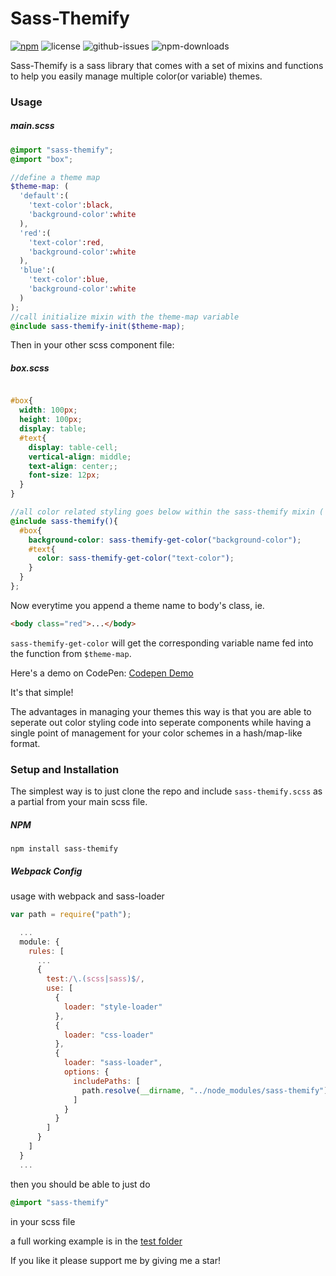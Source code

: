 Sass-Themify
============
[![npm](https://img.shields.io/npm/v/sass-themify.svg)](https://www.npmjs.com/package/sass-themify) ![license](https://img.shields.io/npm/l/sass-themify.svg) ![github-issues](https://img.shields.io/github/issues/gone369/sass-themify.svg) ![npm-downloads](https://img.shields.io/npm/dt/sass-themify.svg)



Sass-Themify is a sass library that comes with a set of mixins and functions to help you easily manage multiple color(or variable) themes.

### Usage

##### main.scss
```scss
@import "sass-themify";
@import "box";

//define a theme map
$theme-map: (
  'default':(
    'text-color':black,
    'background-color':white
  ),
  'red':(
    'text-color':red,
    'background-color':white
  ),
  'blue':(
    'text-color':blue,
    'background-color':white
  )
);
//call initialize mixin with the theme-map variable
@include sass-themify-init($theme-map);

```
Then in your other scss component file:

##### box.scss
```scss

#box{
  width: 100px;
  height: 100px;
  display: table;
  #text{
    display: table-cell;
    vertical-align: middle;
    text-align: center;;
    font-size: 12px;
  }
}

//all color related styling goes below within the sass-themify mixin ( you can even put this in a seperate file if you like )
@include sass-themify(){
  #box{
    background-color: sass-themify-get-color("background-color");
    #text{
      color: sass-themify-get-color("text-color");
    }
  }
};

```

Now everytime you append a theme name to body's class, ie. 
```html
<body class="red">...</body>
```

`sass-themify-get-color` will get the corresponding variable name fed into the function from `$theme-map`. 

Here's a demo on CodePen: [Codepen Demo](https://codepen.io/gone369/pen/vmGaNd)

It's that simple!

The advantages in managing your themes this way is that you are able to seperate out color styling code into seperate components while having a single point of management for your color schemes in a hash/map-like format.

### Setup and Installation

The simplest way is to just clone the repo and include `sass-themify.scss` as a partial from your main scss file. 

##### NPM
`npm install sass-themify`

##### Webpack Config
usage with webpack and sass-loader 
```javascript
var path = require("path");

  ...
  module: {
    rules: [
      ...
      {
        test:/\.(scss|sass)$/,
        use: [
          {
            loader: "style-loader"
          },
          {
            loader: "css-loader"
          },
          {
            loader: "sass-loader",
            options: {
              includePaths: [
                path.resolve(__dirname, "../node_modules/sass-themify"),
              ]
            }
          }
        ]
      }
    ]
  }
  ...
```
then you should be able to just do 
```scss
@import "sass-themify"
```
in your scss file
 
a full working example is in the [test folder](https://github.com/gone369/sass-themify/tree/master/test)

If you like it please support me by giving me a star!






